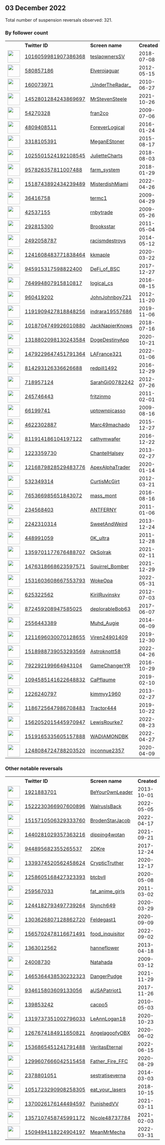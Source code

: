 
## 03 December 2022
Total number of suspension reversals observed: 321.

### By follower count
<table><tr><th></th><th align="left">Twitter ID</th><th align="left">Screen name</th>
<th align="left">Created</th><th align="left">Status</th><th align="left">Suspended</th><th align="left">Followers</th>
<tr><td><a href="https://pbs.twimg.com/profile_images/1581464502746238978/88EWeHhx_normal.jpg"><img src="https://pbs.twimg.com/profile_images/1581464502746238978/88EWeHhx_normal.jpg" width="40px" height="40px" align="center"/></a></td><td><a href="https://twitter.com/intent/user?user_id=1016059981907386368">1016059981907386368</a></td><td><a href="https://twitter.com/teslaownersSV">teslaownersSV</a></td><td>2018-07-08</td><td align="center"></td><td>2022-12-01</td><td>695987</td></tr>
<tr><td><a href="https://pbs.twimg.com/profile_images/879386710446133249/Hc6lh6sW_normal.jpg"><img src="https://pbs.twimg.com/profile_images/879386710446133249/Hc6lh6sW_normal.jpg" width="40px" height="40px" align="center"/></a></td><td><a href="https://twitter.com/intent/user?user_id=580857186">580857186</a></td><td><a href="https://twitter.com/Elverojaguar">Elverojaguar</a></td><td>2012-05-15</td><td align="center"></td><td></td><td>387916</td></tr>
<tr><td><a href="https://pbs.twimg.com/profile_images/378800000195393072/dfe73b30afd24110071a54e24ac9a3f8_normal.png"><img src="https://pbs.twimg.com/profile_images/378800000195393072/dfe73b30afd24110071a54e24ac9a3f8_normal.png" width="40px" height="40px" align="center"/></a></td><td><a href="https://twitter.com/intent/user?user_id=160073971">160073971</a></td><td><a href="https://twitter.com/_UnderTheRadar_">_UnderTheRadar_</a></td><td>2010-06-27</td><td align="center"></td><td></td><td>77081</td></tr>
<tr><td><a href="https://pbs.twimg.com/profile_images/1580767890617376768/l-gVENMn_normal.jpg"><img src="https://pbs.twimg.com/profile_images/1580767890617376768/l-gVENMn_normal.jpg" width="40px" height="40px" align="center"/></a></td><td><a href="https://twitter.com/intent/user?user_id=1452801284243869697">1452801284243869697</a></td><td><a href="https://twitter.com/MrStevenSteele">MrStevenSteele</a></td><td>2021-10-26</td><td align="center"></td><td>2022-12-01</td><td>51359</td></tr>
<tr><td><a href="https://pbs.twimg.com/profile_images/494556299/Image034_normal.jpg"><img src="https://pbs.twimg.com/profile_images/494556299/Image034_normal.jpg" width="40px" height="40px" align="center"/></a></td><td><a href="https://twitter.com/intent/user?user_id=54270328">54270328</a></td><td><a href="https://twitter.com/fran2co">fran2co</a></td><td>2009-07-06</td><td align="center"></td><td>2022-11-30</td><td>39122</td></tr>
<tr><td><a href="https://pbs.twimg.com/profile_images/893658949995577344/JpVqr5CV_normal.jpg"><img src="https://pbs.twimg.com/profile_images/893658949995577344/JpVqr5CV_normal.jpg" width="40px" height="40px" align="center"/></a></td><td><a href="https://twitter.com/intent/user?user_id=4809408511">4809408511</a></td><td><a href="https://twitter.com/ForeverLogical">ForeverLogical</a></td><td>2016-01-24</td><td align="center"></td><td></td><td>27069</td></tr>
<tr><td><a href="https://pbs.twimg.com/profile_images/1588372534587805696/ybxClUM5_normal.jpg"><img src="https://pbs.twimg.com/profile_images/1588372534587805696/ybxClUM5_normal.jpg" width="40px" height="40px" align="center"/></a></td><td><a href="https://twitter.com/intent/user?user_id=3318105391">3318105391</a></td><td><a href="https://twitter.com/MeganEStoner">MeganEStoner</a></td><td>2015-08-17</td><td align="center"></td><td>2022-11-25</td><td>23761</td></tr>
<tr><td><a href="https://pbs.twimg.com/profile_images/1611702845371305985/JSGGfftM_normal.jpg"><img src="https://pbs.twimg.com/profile_images/1611702845371305985/JSGGfftM_normal.jpg" width="40px" height="40px" align="center"/></a></td><td><a href="https://twitter.com/intent/user?user_id=1025501524192108545">1025501524192108545</a></td><td><a href="https://twitter.com/JulietteCharts">JulietteCharts</a></td><td>2018-08-03</td><td align="center"></td><td>2022-11-14</td><td>16458</td></tr>
<tr><td><a href="https://pbs.twimg.com/profile_images/1319094399934951424/2NrXnMMB_normal.jpg"><img src="https://pbs.twimg.com/profile_images/1319094399934951424/2NrXnMMB_normal.jpg" width="40px" height="40px" align="center"/></a></td><td><a href="https://twitter.com/intent/user?user_id=957826357811007488">957826357811007488</a></td><td><a href="https://twitter.com/farm_system">farm_system</a></td><td>2018-01-29</td><td align="center"></td><td></td><td>15724</td></tr>
<tr><td><a href="https://pbs.twimg.com/profile_images/1518761574965596161/vA8MYqmN_normal.jpg"><img src="https://pbs.twimg.com/profile_images/1518761574965596161/vA8MYqmN_normal.jpg" width="40px" height="40px" align="center"/></a></td><td><a href="https://twitter.com/intent/user?user_id=1518743892434239489">1518743892434239489</a></td><td><a href="https://twitter.com/MisterdishMiami">MisterdishMiami</a></td><td>2022-04-26</td><td align="center">👋</td><td>2022-10-20</td><td>11193</td></tr>
<tr><td><a href="https://pbs.twimg.com/profile_images/1270526043514982405/iemrGLHv_normal.jpg"><img src="https://pbs.twimg.com/profile_images/1270526043514982405/iemrGLHv_normal.jpg" width="40px" height="40px" align="center"/></a></td><td><a href="https://twitter.com/intent/user?user_id=36416758">36416758</a></td><td><a href="https://twitter.com/termc1">termc1</a></td><td>2009-04-29</td><td align="center">🚫</td><td></td><td>8697</td></tr>
<tr><td><a href="https://pbs.twimg.com/profile_images/1631759202929483778/BItxT3FL_normal.jpg"><img src="https://pbs.twimg.com/profile_images/1631759202929483778/BItxT3FL_normal.jpg" width="40px" height="40px" align="center"/></a></td><td><a href="https://twitter.com/intent/user?user_id=42537155">42537155</a></td><td><a href="https://twitter.com/rnbytrade">rnbytrade</a></td><td>2009-05-26</td><td align="center"></td><td>2022-04-23</td><td>8062</td></tr>
<tr><td><a href="https://pbs.twimg.com/profile_images/1599093174194028544/rB3ExwiD_normal.jpg"><img src="https://pbs.twimg.com/profile_images/1599093174194028544/rB3ExwiD_normal.jpg" width="40px" height="40px" align="center"/></a></td><td><a href="https://twitter.com/intent/user?user_id=292815300">292815300</a></td><td><a href="https://twitter.com/Brooksstar">Brooksstar</a></td><td>2011-05-04</td><td align="center"></td><td></td><td>7624</td></tr>
<tr><td><a href="https://pbs.twimg.com/profile_images/1623500194426892288/blr1mabc_normal.jpg"><img src="https://pbs.twimg.com/profile_images/1623500194426892288/blr1mabc_normal.jpg" width="40px" height="40px" align="center"/></a></td><td><a href="https://twitter.com/intent/user?user_id=2492058787">2492058787</a></td><td><a href="https://twitter.com/racismdestroys">racismdestroys</a></td><td>2014-05-12</td><td align="center"></td><td></td><td>7436</td></tr>
<tr><td><a href="https://pbs.twimg.com/profile_images/1600979394364784641/Sjn3jI4f_normal.jpg"><img src="https://pbs.twimg.com/profile_images/1600979394364784641/Sjn3jI4f_normal.jpg" width="40px" height="40px" align="center"/></a></td><td><a href="https://twitter.com/intent/user?user_id=1241608483771838464">1241608483771838464</a></td><td><a href="https://twitter.com/kkmapIe">kkmapIe</a></td><td>2020-03-22</td><td align="center">🔒</td><td></td><td>7421</td></tr>
<tr><td><a href="https://pbs.twimg.com/profile_images/1500844199825985536/_XjxLBXF_normal.jpg"><img src="https://pbs.twimg.com/profile_images/1500844199825985536/_XjxLBXF_normal.jpg" width="40px" height="40px" align="center"/></a></td><td><a href="https://twitter.com/intent/user?user_id=945915317598822400">945915317598822400</a></td><td><a href="https://twitter.com/DeFi_of_BSC">DeFi_of_BSC</a></td><td>2017-12-27</td><td align="center"></td><td>2022-11-08</td><td>7019</td></tr>
<tr><td><a href="https://pbs.twimg.com/profile_images/1599132895796494338/2lIOfzz7_normal.jpg"><img src="https://pbs.twimg.com/profile_images/1599132895796494338/2lIOfzz7_normal.jpg" width="40px" height="40px" align="center"/></a></td><td><a href="https://twitter.com/intent/user?user_id=764994807915810817">764994807915810817</a></td><td><a href="https://twitter.com/logical_cs">logical_cs</a></td><td>2016-08-15</td><td align="center"></td><td></td><td>6487</td></tr>
<tr><td><a href="https://pbs.twimg.com/profile_images/1634976857111113732/LdiXT2rd_normal.jpg"><img src="https://pbs.twimg.com/profile_images/1634976857111113732/LdiXT2rd_normal.jpg" width="40px" height="40px" align="center"/></a></td><td><a href="https://twitter.com/intent/user?user_id=960419202">960419202</a></td><td><a href="https://twitter.com/JohnJohnboy721">JohnJohnboy721</a></td><td>2012-11-20</td><td align="center"></td><td>2022-11-08</td><td>6273</td></tr>
<tr><td><a href="https://pbs.twimg.com/profile_images/1629503903711600641/ztb3m5ix_normal.jpg"><img src="https://pbs.twimg.com/profile_images/1629503903711600641/ztb3m5ix_normal.jpg" width="40px" height="40px" align="center"/></a></td><td><a href="https://twitter.com/intent/user?user_id=1191909427818848256">1191909427818848256</a></td><td><a href="https://twitter.com/indrara19557686">indrara19557686</a></td><td>2019-11-06</td><td align="center"></td><td>2022-11-08</td><td>6143</td></tr>
<tr><td><a href="https://pbs.twimg.com/profile_images/1643791382874554371/DLX3fMYN_normal.jpg"><img src="https://pbs.twimg.com/profile_images/1643791382874554371/DLX3fMYN_normal.jpg" width="40px" height="40px" align="center"/></a></td><td><a href="https://twitter.com/intent/user?user_id=1018704749926010880">1018704749926010880</a></td><td><a href="https://twitter.com/JackNapierKnows">JackNapierKnows</a></td><td>2018-07-16</td><td align="center"></td><td>2022-03-30</td><td>5702</td></tr>
<tr><td><a href="https://pbs.twimg.com/profile_images/1625662157525336064/6ntoiABS_normal.png"><img src="https://pbs.twimg.com/profile_images/1625662157525336064/6ntoiABS_normal.png" width="40px" height="40px" align="center"/></a></td><td><a href="https://twitter.com/intent/user?user_id=1318802098130243584">1318802098130243584</a></td><td><a href="https://twitter.com/DogeDestinyApp">DogeDestinyApp</a></td><td>2020-10-21</td><td align="center"></td><td>2022-12-02</td><td>5693</td></tr>
<tr><td><a href="https://pbs.twimg.com/profile_images/1604042118242209793/adIBAZSb_normal.jpg"><img src="https://pbs.twimg.com/profile_images/1604042118242209793/adIBAZSb_normal.jpg" width="40px" height="40px" align="center"/></a></td><td><a href="https://twitter.com/intent/user?user_id=1479229647451791364">1479229647451791364</a></td><td><a href="https://twitter.com/LAFrance321">LAFrance321</a></td><td>2022-01-06</td><td align="center">🚫</td><td>2022-10-20</td><td>5641</td></tr>
<tr><td><a href="https://pbs.twimg.com/profile_images/1611116729844879360/WEbYldwX_normal.jpg"><img src="https://pbs.twimg.com/profile_images/1611116729844879360/WEbYldwX_normal.jpg" width="40px" height="40px" align="center"/></a></td><td><a href="https://twitter.com/intent/user?user_id=814293126336626688">814293126336626688</a></td><td><a href="https://twitter.com/redpill1492">redpill1492</a></td><td>2016-12-29</td><td align="center"></td><td></td><td>5534</td></tr>
<tr><td><a href="https://pbs.twimg.com/profile_images/1637514552924405760/3jj0WvHy_normal.png"><img src="https://pbs.twimg.com/profile_images/1637514552924405760/3jj0WvHy_normal.png" width="40px" height="40px" align="center"/></a></td><td><a href="https://twitter.com/intent/user?user_id=718957124">718957124</a></td><td><a href="https://twitter.com/SarahGi00782242">SarahGi00782242</a></td><td>2012-07-26</td><td align="center"></td><td>2022-09-19</td><td>5152</td></tr>
<tr><td><a href="https://pbs.twimg.com/profile_images/1518521279615225856/ESElkWAn_normal.jpg"><img src="https://pbs.twimg.com/profile_images/1518521279615225856/ESElkWAn_normal.jpg" width="40px" height="40px" align="center"/></a></td><td><a href="https://twitter.com/intent/user?user_id=245746443">245746443</a></td><td><a href="https://twitter.com/fritzinmo">fritzinmo</a></td><td>2011-02-01</td><td align="center"></td><td>2022-10-21</td><td>4525</td></tr>
<tr><td><a href="https://pbs.twimg.com/profile_images/1641958043754659840/e6_pwslj_normal.jpg"><img src="https://pbs.twimg.com/profile_images/1641958043754659840/e6_pwslj_normal.jpg" width="40px" height="40px" align="center"/></a></td><td><a href="https://twitter.com/intent/user?user_id=66199741">66199741</a></td><td><a href="https://twitter.com/uptownpicasso">uptownpicasso</a></td><td>2009-08-16</td><td align="center"></td><td></td><td>4170</td></tr>
<tr><td><a href="https://pbs.twimg.com/profile_images/1610377251861811200/EuushOJb_normal.jpg"><img src="https://pbs.twimg.com/profile_images/1610377251861811200/EuushOJb_normal.jpg" width="40px" height="40px" align="center"/></a></td><td><a href="https://twitter.com/intent/user?user_id=4622302887">4622302887</a></td><td><a href="https://twitter.com/Marc49machado">Marc49machado</a></td><td>2015-12-27</td><td align="center"></td><td>2022-09-09</td><td>4089</td></tr>
<tr><td><a href="https://pbs.twimg.com/profile_images/818604724605845506/RutS25CW_normal.jpg"><img src="https://pbs.twimg.com/profile_images/818604724605845506/RutS25CW_normal.jpg" width="40px" height="40px" align="center"/></a></td><td><a href="https://twitter.com/intent/user?user_id=811914186104197122">811914186104197122</a></td><td><a href="https://twitter.com/cathymwafer">cathymwafer</a></td><td>2016-12-22</td><td align="center"></td><td>2022-07-16</td><td>4065</td></tr>
<tr><td><a href="https://pbs.twimg.com/profile_images/1371203452685021187/vZJ6nHPy_normal.jpg"><img src="https://pbs.twimg.com/profile_images/1371203452685021187/vZJ6nHPy_normal.jpg" width="40px" height="40px" align="center"/></a></td><td><a href="https://twitter.com/intent/user?user_id=1223359730">1223359730</a></td><td><a href="https://twitter.com/ChantelHalsey">ChantelHalsey</a></td><td>2013-02-27</td><td align="center"></td><td></td><td>3760</td></tr>
<tr><td><a href="https://pbs.twimg.com/profile_images/1417929726144962563/XjwMdcgo_normal.jpg"><img src="https://pbs.twimg.com/profile_images/1417929726144962563/XjwMdcgo_normal.jpg" width="40px" height="40px" align="center"/></a></td><td><a href="https://twitter.com/intent/user?user_id=1216879828529483776">1216879828529483776</a></td><td><a href="https://twitter.com/ApexAlphaTrader">ApexAlphaTrader</a></td><td>2020-01-14</td><td align="center"></td><td>2022-10-29</td><td>3641</td></tr>
<tr><td><a href="https://pbs.twimg.com/profile_images/1142170041552646145/oyQmjSG__normal.jpg"><img src="https://pbs.twimg.com/profile_images/1142170041552646145/oyQmjSG__normal.jpg" width="40px" height="40px" align="center"/></a></td><td><a href="https://twitter.com/intent/user?user_id=532349314">532349314</a></td><td><a href="https://twitter.com/CurtisMcGirt">CurtisMcGirt</a></td><td>2012-03-21</td><td align="center"></td><td></td><td>3578</td></tr>
<tr><td><a href="https://pbs.twimg.com/profile_images/1636906935768297472/qzkH3dgh_normal.jpg"><img src="https://pbs.twimg.com/profile_images/1636906935768297472/qzkH3dgh_normal.jpg" width="40px" height="40px" align="center"/></a></td><td><a href="https://twitter.com/intent/user?user_id=765366985651843072">765366985651843072</a></td><td><a href="https://twitter.com/mass_mont">mass_mont</a></td><td>2016-08-16</td><td align="center"></td><td></td><td>3386</td></tr>
<tr><td><a href="https://pbs.twimg.com/profile_images/1598925850447060994/zHzCOe4R_normal.jpg"><img src="https://pbs.twimg.com/profile_images/1598925850447060994/zHzCOe4R_normal.jpg" width="40px" height="40px" align="center"/></a></td><td><a href="https://twitter.com/intent/user?user_id=234568403">234568403</a></td><td><a href="https://twitter.com/ANTFERNY">ANTFERNY</a></td><td>2011-01-06</td><td align="center"></td><td></td><td>3224</td></tr>
<tr><td><a href="https://pbs.twimg.com/profile_images/1599066033465266176/1mca_6Nn_normal.jpg"><img src="https://pbs.twimg.com/profile_images/1599066033465266176/1mca_6Nn_normal.jpg" width="40px" height="40px" align="center"/></a></td><td><a href="https://twitter.com/intent/user?user_id=2242310314">2242310314</a></td><td><a href="https://twitter.com/SweetAndWeird">SweetAndWeird</a></td><td>2013-12-24</td><td align="center">🚫</td><td></td><td>3117</td></tr>
<tr><td><a href="https://pbs.twimg.com/profile_images/971090597674209281/bm2U-T5N_normal.jpg"><img src="https://pbs.twimg.com/profile_images/971090597674209281/bm2U-T5N_normal.jpg" width="40px" height="40px" align="center"/></a></td><td><a href="https://twitter.com/intent/user?user_id=448991059">448991059</a></td><td><a href="https://twitter.com/0K_ultra">0K_ultra</a></td><td>2011-12-28</td><td align="center"></td><td></td><td>2959</td></tr>
<tr><td><a href="https://pbs.twimg.com/profile_images/1445711875434369035/-ygMOLUV_normal.jpg"><img src="https://pbs.twimg.com/profile_images/1445711875434369035/-ygMOLUV_normal.jpg" width="40px" height="40px" align="center"/></a></td><td><a href="https://twitter.com/intent/user?user_id=1359701177676488707">1359701177676488707</a></td><td><a href="https://twitter.com/OkSolrak">OkSolrak</a></td><td>2021-02-11</td><td align="center"></td><td>2022-08-19</td><td>2956</td></tr>
<tr><td><a href="https://pbs.twimg.com/profile_images/1587655079095574528/L6mYYv1W_normal.jpg"><img src="https://pbs.twimg.com/profile_images/1587655079095574528/L6mYYv1W_normal.jpg" width="40px" height="40px" align="center"/></a></td><td><a href="https://twitter.com/intent/user?user_id=1476318668623597571">1476318668623597571</a></td><td><a href="https://twitter.com/Squirrel_Bomber">Squirrel_Bomber</a></td><td>2021-12-29</td><td align="center"></td><td>2022-11-23</td><td>2862</td></tr>
<tr><td><a href="https://pbs.twimg.com/profile_images/1553781538470477826/rn3eTQaz_normal.jpg"><img src="https://pbs.twimg.com/profile_images/1553781538470477826/rn3eTQaz_normal.jpg" width="40px" height="40px" align="center"/></a></td><td><a href="https://twitter.com/intent/user?user_id=1531603608667553793">1531603608667553793</a></td><td><a href="https://twitter.com/WokeOpa">WokeOpa</a></td><td>2022-05-31</td><td align="center"></td><td>2022-11-09</td><td>2799</td></tr>
<tr><td><a href="https://pbs.twimg.com/profile_images/863910743258701824/mXSZRCiY_normal.jpg"><img src="https://pbs.twimg.com/profile_images/863910743258701824/mXSZRCiY_normal.jpg" width="40px" height="40px" align="center"/></a></td><td><a href="https://twitter.com/intent/user?user_id=625322562">625322562</a></td><td><a href="https://twitter.com/KirilRuvinsky">KirilRuvinsky</a></td><td>2012-07-03</td><td align="center"></td><td>2022-11-20</td><td>2778</td></tr>
<tr><td><a href="https://pbs.twimg.com/profile_images/1221424835626262528/mSyVPX09_normal.jpg"><img src="https://pbs.twimg.com/profile_images/1221424835626262528/mSyVPX09_normal.jpg" width="40px" height="40px" align="center"/></a></td><td><a href="https://twitter.com/intent/user?user_id=872459208947585025">872459208947585025</a></td><td><a href="https://twitter.com/deplorableBob63">deplorableBob63</a></td><td>2017-06-07</td><td align="center"></td><td>2022-10-29</td><td>2706</td></tr>
<tr><td><a href="https://pbs.twimg.com/profile_images/1594675531278163971/3lrp2iWl_normal.jpg"><img src="https://pbs.twimg.com/profile_images/1594675531278163971/3lrp2iWl_normal.jpg" width="40px" height="40px" align="center"/></a></td><td><a href="https://twitter.com/intent/user?user_id=2556443389">2556443389</a></td><td><a href="https://twitter.com/Muhd_Augie">Muhd_Augie</a></td><td>2014-06-09</td><td align="center">🚫</td><td>2022-07-15</td><td>2679</td></tr>
<tr><td><a href="https://pbs.twimg.com/profile_images/1513014264461729794/bHha6FvV_normal.jpg"><img src="https://pbs.twimg.com/profile_images/1513014264461729794/bHha6FvV_normal.jpg" width="40px" height="40px" align="center"/></a></td><td><a href="https://twitter.com/intent/user?user_id=1211696030070128655">1211696030070128655</a></td><td><a href="https://twitter.com/Viren24901409">Viren24901409</a></td><td>2019-12-30</td><td align="center"></td><td>2022-07-15</td><td>2639</td></tr>
<tr><td><a href="https://pbs.twimg.com/profile_images/1518988921291612164/tqpt5AVb_normal.jpg"><img src="https://pbs.twimg.com/profile_images/1518988921291612164/tqpt5AVb_normal.jpg" width="40px" height="40px" align="center"/></a></td><td><a href="https://twitter.com/intent/user?user_id=1518988739053293569">1518988739053293569</a></td><td><a href="https://twitter.com/Astroknott58">Astroknott58</a></td><td>2022-04-26</td><td align="center"></td><td>2022-10-29</td><td>2628</td></tr>
<tr><td><a href="https://pbs.twimg.com/profile_images/1613771979756310529/BpkQIPQZ_normal.jpg"><img src="https://pbs.twimg.com/profile_images/1613771979756310529/BpkQIPQZ_normal.jpg" width="40px" height="40px" align="center"/></a></td><td><a href="https://twitter.com/intent/user?user_id=792292199664943104">792292199664943104</a></td><td><a href="https://twitter.com/GameChangerYR">GameChangerYR</a></td><td>2016-10-29</td><td align="center"></td><td></td><td>2555</td></tr>
<tr><td><a href="https://pbs.twimg.com/profile_images/1102778372369858560/lwXgt4Ds_normal.jpg"><img src="https://pbs.twimg.com/profile_images/1102778372369858560/lwXgt4Ds_normal.jpg" width="40px" height="40px" align="center"/></a></td><td><a href="https://twitter.com/intent/user?user_id=1094585141622648832">1094585141622648832</a></td><td><a href="https://twitter.com/CaPflaume">CaPflaume</a></td><td>2019-02-10</td><td align="center"></td><td>2022-10-29</td><td>2530</td></tr>
<tr><td><a href="https://pbs.twimg.com/profile_images/1258909620665540608/HZRdg7fP_normal.jpg"><img src="https://pbs.twimg.com/profile_images/1258909620665540608/HZRdg7fP_normal.jpg" width="40px" height="40px" align="center"/></a></td><td><a href="https://twitter.com/intent/user?user_id=1226240797">1226240797</a></td><td><a href="https://twitter.com/kimmyy1960">kimmyy1960</a></td><td>2013-02-27</td><td align="center">🚫</td><td></td><td>2524</td></tr>
<tr><td><a href="https://pbs.twimg.com/profile_images/1621276299758125056/cYvIfx7N_normal.jpg"><img src="https://pbs.twimg.com/profile_images/1621276299758125056/cYvIfx7N_normal.jpg" width="40px" height="40px" align="center"/></a></td><td><a href="https://twitter.com/intent/user?user_id=1186725647986708483">1186725647986708483</a></td><td><a href="https://twitter.com/Tractor444">Tractor444</a></td><td>2019-10-22</td><td align="center"></td><td></td><td>2495</td></tr>
<tr><td><a href="https://pbs.twimg.com/profile_images/1562052433152466945/HLyodDVI_normal.png"><img src="https://pbs.twimg.com/profile_images/1562052433152466945/HLyodDVI_normal.png" width="40px" height="40px" align="center"/></a></td><td><a href="https://twitter.com/intent/user?user_id=1562052015445970947">1562052015445970947</a></td><td><a href="https://twitter.com/LewisRourke7">LewisRourke7</a></td><td>2022-08-23</td><td align="center"></td><td>2022-09-30</td><td>2405</td></tr>
<tr><td><a href="https://pbs.twimg.com/profile_images/1588999610835832832/jIhavswO_normal.jpg"><img src="https://pbs.twimg.com/profile_images/1588999610835832832/jIhavswO_normal.jpg" width="40px" height="40px" align="center"/></a></td><td><a href="https://twitter.com/intent/user?user_id=1519165335605157888">1519165335605157888</a></td><td><a href="https://twitter.com/WADIAMONDBK">WADIAMONDBK</a></td><td>2022-04-27</td><td align="center">🚫</td><td>2022-11-09</td><td>2324</td></tr>
<tr><td><a href="https://pbs.twimg.com/profile_images/1636416840107802650/pbL4drAA_normal.jpg"><img src="https://pbs.twimg.com/profile_images/1636416840107802650/pbL4drAA_normal.jpg" width="40px" height="40px" align="center"/></a></td><td><a href="https://twitter.com/intent/user?user_id=1248084724788203520">1248084724788203520</a></td><td><a href="https://twitter.com/inconnue2357">inconnue2357</a></td><td>2020-04-09</td><td align="center"></td><td>2022-11-30</td><td>2311</td></tr>
</table>

### Other notable reversals
<table><tr><th></th><th align="left">Twitter ID</th><th align="left">Screen name</th>
<th align="left">Created</th><th align="left">Status</th><th align="left">Suspended</th><th align="left">Followers</th>
<tr><td><a href="https://pbs.twimg.com/profile_images/1054687558548914177/R90LXRUu_normal.jpg"><img src="https://pbs.twimg.com/profile_images/1054687558548914177/R90LXRUu_normal.jpg" width="40px" height="40px" align="center"/></a></td><td><a href="https://twitter.com/intent/user?user_id=1921883701">1921883701</a></td><td><a href="https://twitter.com/BeYour0wnLeader">BeYour0wnLeader</a></td><td>2013-10-01</td><td align="center"></td><td>2022-10-29</td><td>1669</td></tr>
<tr><td><a href="https://pbs.twimg.com/profile_images/1522231042865778689/12Gv1qP2_normal.jpg"><img src="https://pbs.twimg.com/profile_images/1522231042865778689/12Gv1qP2_normal.jpg" width="40px" height="40px" align="center"/></a></td><td><a href="https://twitter.com/intent/user?user_id=1522230366907600896">1522230366907600896</a></td><td><a href="https://twitter.com/WalrusIsBack">WalrusIsBack</a></td><td>2022-05-05</td><td align="center"></td><td>2022-11-23</td><td>923</td></tr>
<tr><td><a href="https://pbs.twimg.com/profile_images/1515711701148184578/qWU_kcUa_normal.jpg"><img src="https://pbs.twimg.com/profile_images/1515711701148184578/qWU_kcUa_normal.jpg" width="40px" height="40px" align="center"/></a></td><td><a href="https://twitter.com/intent/user?user_id=1515710506329333760">1515710506329333760</a></td><td><a href="https://twitter.com/BrodenStarJacob">BrodenStarJacob</a></td><td>2022-04-17</td><td align="center"></td><td>2022-11-13</td><td>470</td></tr>
<tr><td><a href="https://pbs.twimg.com/profile_images/1630289879677452289/GqhFjRld_normal.jpg"><img src="https://pbs.twimg.com/profile_images/1630289879677452289/GqhFjRld_normal.jpg" width="40px" height="40px" align="center"/></a></td><td><a href="https://twitter.com/intent/user?user_id=1440281029357363216">1440281029357363216</a></td><td><a href="https://twitter.com/dipping4wotan">dipping4wotan</a></td><td>2021-09-21</td><td align="center"></td><td>2022-11-08</td><td>16</td></tr>
<tr><td><a href="https://pbs.twimg.com/profile_images/1628813738898759681/Mm4RsYDT_normal.jpg"><img src="https://pbs.twimg.com/profile_images/1628813738898759681/Mm4RsYDT_normal.jpg" width="40px" height="40px" align="center"/></a></td><td><a href="https://twitter.com/intent/user?user_id=944895682355265537">944895682355265537</a></td><td><a href="https://twitter.com/2DKre">2DKre</a></td><td>2017-12-24</td><td align="center"></td><td>2022-09-07</td><td>1541</td></tr>
<tr><td><a href="https://pbs.twimg.com/profile_images/1444380196308611072/j8COBlxH_normal.jpg"><img src="https://pbs.twimg.com/profile_images/1444380196308611072/j8COBlxH_normal.jpg" width="40px" height="40px" align="center"/></a></td><td><a href="https://twitter.com/intent/user?user_id=1339374520562458624">1339374520562458624</a></td><td><a href="https://twitter.com/CrypticTruther">CrypticTruther</a></td><td>2020-12-17</td><td align="center"></td><td>2022-10-29</td><td>1879</td></tr>
<tr><td><a href="https://pbs.twimg.com/profile_images/1598712038515015688/I1ZDpXs6_normal.jpg"><img src="https://pbs.twimg.com/profile_images/1598712038515015688/I1ZDpXs6_normal.jpg" width="40px" height="40px" align="center"/></a></td><td><a href="https://twitter.com/intent/user?user_id=1258605168427323393">1258605168427323393</a></td><td><a href="https://twitter.com/btcbvll">btcbvll</a></td><td>2020-05-08</td><td align="center">👋</td><td>2022-11-16</td><td>601</td></tr>
<tr><td><a href="https://pbs.twimg.com/profile_images/1639170019501412352/PR_9JvyH_normal.jpg"><img src="https://pbs.twimg.com/profile_images/1639170019501412352/PR_9JvyH_normal.jpg" width="40px" height="40px" align="center"/></a></td><td><a href="https://twitter.com/intent/user?user_id=259567033">259567033</a></td><td><a href="https://twitter.com/fat_anime_girls">fat_anime_girls</a></td><td>2011-03-02</td><td align="center"></td><td>2022-11-10</td><td>325</td></tr>
<tr><td><a href="https://pbs.twimg.com/profile_images/1244183031755268098/iG7KuAfk_normal.jpg"><img src="https://pbs.twimg.com/profile_images/1244183031755268098/iG7KuAfk_normal.jpg" width="40px" height="40px" align="center"/></a></td><td><a href="https://twitter.com/intent/user?user_id=1244182793497739264">1244182793497739264</a></td><td><a href="https://twitter.com/Slynch649">Slynch649</a></td><td>2020-03-29</td><td align="center"></td><td>2022-10-20</td><td>32</td></tr>
<tr><td><a href="https://pbs.twimg.com/profile_images/1563625246275641347/NNhPK1jY_normal.jpg"><img src="https://pbs.twimg.com/profile_images/1563625246275641347/NNhPK1jY_normal.jpg" width="40px" height="40px" align="center"/></a></td><td><a href="https://twitter.com/intent/user?user_id=1303626807128862720">1303626807128862720</a></td><td><a href="https://twitter.com/Feldegast1">Feldegast1</a></td><td>2020-09-09</td><td align="center"></td><td>2022-11-09</td><td>1664</td></tr>
<tr><td><a href="https://pbs.twimg.com/profile_images/1636421580812066816/bBDcRkw5_normal.jpg"><img src="https://pbs.twimg.com/profile_images/1636421580812066816/bBDcRkw5_normal.jpg" width="40px" height="40px" align="center"/></a></td><td><a href="https://twitter.com/intent/user?user_id=1565702478116671491">1565702478116671491</a></td><td><a href="https://twitter.com/food_inquisitor">food_inquisitor</a></td><td>2022-09-02</td><td align="center"></td><td>2022-11-10</td><td>422</td></tr>
<tr><td><a href="https://pbs.twimg.com/profile_images/1315120140099284992/dlldp-zG_normal.jpg"><img src="https://pbs.twimg.com/profile_images/1315120140099284992/dlldp-zG_normal.jpg" width="40px" height="40px" align="center"/></a></td><td><a href="https://twitter.com/intent/user?user_id=1363012562">1363012562</a></td><td><a href="https://twitter.com/hanneflower">hanneflower</a></td><td>2013-04-18</td><td align="center"></td><td>2022-10-29</td><td>329</td></tr>
<tr><td><a href="https://pbs.twimg.com/profile_images/2148002982/Family_Scuba_normal.jpg"><img src="https://pbs.twimg.com/profile_images/2148002982/Family_Scuba_normal.jpg" width="40px" height="40px" align="center"/></a></td><td><a href="https://twitter.com/intent/user?user_id=24008730">24008730</a></td><td><a href="https://twitter.com/Natahada">Natahada</a></td><td>2009-03-12</td><td align="center">🔒🚫</td><td>2022-11-08</td><td>9</td></tr>
<tr><td><a href="https://pbs.twimg.com/profile_images/1586459921670815744/EDLeYpDC_normal.jpg"><img src="https://pbs.twimg.com/profile_images/1586459921670815744/EDLeYpDC_normal.jpg" width="40px" height="40px" align="center"/></a></td><td><a href="https://twitter.com/intent/user?user_id=1465364438530232323">1465364438530232323</a></td><td><a href="https://twitter.com/DangerPudge">DangerPudge</a></td><td>2021-11-29</td><td align="center"></td><td>2022-11-10</td><td>423</td></tr>
<tr><td><a href="https://pbs.twimg.com/profile_images/934647269860757504/lgDdroX7_normal.jpg"><img src="https://pbs.twimg.com/profile_images/934647269860757504/lgDdroX7_normal.jpg" width="40px" height="40px" align="center"/></a></td><td><a href="https://twitter.com/intent/user?user_id=934615803609133056">934615803609133056</a></td><td><a href="https://twitter.com/aUSAPatriot1">aUSAPatriot1</a></td><td>2017-11-26</td><td align="center"></td><td>2022-10-29</td><td>2047</td></tr>
<tr><td><a href="https://pbs.twimg.com/profile_images/458558940502970368/dAYU89B5_normal.png"><img src="https://pbs.twimg.com/profile_images/458558940502970368/dAYU89B5_normal.png" width="40px" height="40px" align="center"/></a></td><td><a href="https://twitter.com/intent/user?user_id=139853242">139853242</a></td><td><a href="https://twitter.com/cacpo5">cacpo5</a></td><td>2010-05-03</td><td align="center"></td><td>2022-10-29</td><td>543</td></tr>
<tr><td><a href="https://pbs.twimg.com/profile_images/1333885153677029377/4jTQIDCZ_normal.jpg"><img src="https://pbs.twimg.com/profile_images/1333885153677029377/4jTQIDCZ_normal.jpg" width="40px" height="40px" align="center"/></a></td><td><a href="https://twitter.com/intent/user?user_id=1319737351002796033">1319737351002796033</a></td><td><a href="https://twitter.com/LeAnnLogan18">LeAnnLogan18</a></td><td>2020-10-23</td><td align="center"></td><td>2022-10-29</td><td>918</td></tr>
<tr><td><a href="https://pbs.twimg.com/profile_images/1383818946441142276/y04ugIf0_normal.jpg"><img src="https://pbs.twimg.com/profile_images/1383818946441142276/y04ugIf0_normal.jpg" width="40px" height="40px" align="center"/></a></td><td><a href="https://twitter.com/intent/user?user_id=1267674184911650821">1267674184911650821</a></td><td><a href="https://twitter.com/AngelagoofyOBX">AngelagoofyOBX</a></td><td>2020-06-02</td><td align="center"></td><td>2022-10-29</td><td>836</td></tr>
<tr><td><a href="https://pbs.twimg.com/profile_images/1536866224881139712/59-ORDEl_normal.jpg"><img src="https://pbs.twimg.com/profile_images/1536866224881139712/59-ORDEl_normal.jpg" width="40px" height="40px" align="center"/></a></td><td><a href="https://twitter.com/intent/user?user_id=1536865451241791488">1536865451241791488</a></td><td><a href="https://twitter.com/VeritasEternal">VeritasEternal</a></td><td>2022-06-15</td><td align="center"></td><td>2022-10-20</td><td>990</td></tr>
<tr><td><a href="https://pbs.twimg.com/profile_images/1467738847706591238/eUIOgBkd_normal.jpg"><img src="https://pbs.twimg.com/profile_images/1467738847706591238/eUIOgBkd_normal.jpg" width="40px" height="40px" align="center"/></a></td><td><a href="https://twitter.com/intent/user?user_id=1299607666042515458">1299607666042515458</a></td><td><a href="https://twitter.com/Father_Fire_FFC">Father_Fire_FFC</a></td><td>2020-08-29</td><td align="center">👋</td><td>2022-07-11</td><td>7</td></tr>
<tr><td><a href="https://pbs.twimg.com/profile_images/1598770141109620746/c_IyRd7Q_normal.jpg"><img src="https://pbs.twimg.com/profile_images/1598770141109620746/c_IyRd7Q_normal.jpg" width="40px" height="40px" align="center"/></a></td><td><a href="https://twitter.com/intent/user?user_id=2378801051">2378801051</a></td><td><a href="https://twitter.com/sestratiseverna">sestratiseverna</a></td><td>2014-03-03</td><td align="center">🔒</td><td>2022-07-16</td><td>714</td></tr>
<tr><td><a href="https://pbs.twimg.com/profile_images/1600138348005318657/_5QdAZIF_normal.jpg"><img src="https://pbs.twimg.com/profile_images/1600138348005318657/_5QdAZIF_normal.jpg" width="40px" height="40px" align="center"/></a></td><td><a href="https://twitter.com/intent/user?user_id=1051723290908258305">1051723290908258305</a></td><td><a href="https://twitter.com/eat_your_lasers">eat_your_lasers</a></td><td>2018-10-15</td><td align="center"></td><td>2022-10-07</td><td>1815</td></tr>
<tr><td><a href="https://pbs.twimg.com/profile_images/1633202549024075786/UpsiA0Ik_normal.jpg"><img src="https://pbs.twimg.com/profile_images/1633202549024075786/UpsiA0Ik_normal.jpg" width="40px" height="40px" align="center"/></a></td><td><a href="https://twitter.com/intent/user?user_id=1370026176144494597">1370026176144494597</a></td><td><a href="https://twitter.com/PunishedVV">PunishedVV</a></td><td>2021-03-11</td><td align="center"></td><td>2022-11-09</td><td>180</td></tr>
<tr><td><a href="https://pbs.twimg.com/profile_images/1520400364805279746/_nHwVByH_normal.jpg"><img src="https://pbs.twimg.com/profile_images/1520400364805279746/_nHwVByH_normal.jpg" width="40px" height="40px" align="center"/></a></td><td><a href="https://twitter.com/intent/user?user_id=1357107458745991172">1357107458745991172</a></td><td><a href="https://twitter.com/Nicole48737784">Nicole48737784</a></td><td>2021-02-03</td><td align="center"></td><td>2022-10-29</td><td>91</td></tr>
<tr><td><a href="https://pbs.twimg.com/profile_images/1509495703952838656/xA-wh-I6_normal.jpg"><img src="https://pbs.twimg.com/profile_images/1509495703952838656/xA-wh-I6_normal.jpg" width="40px" height="40px" align="center"/></a></td><td><a href="https://twitter.com/intent/user?user_id=1509494118224904197">1509494118224904197</a></td><td><a href="https://twitter.com/MeanMrMecha">MeanMrMecha</a></td><td>2022-03-31</td><td align="center"></td><td>2022-11-13</td><td>260</td></tr>
</table>
